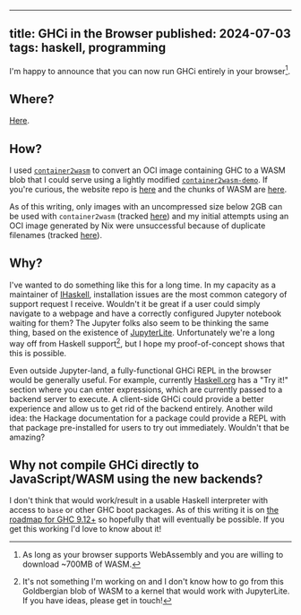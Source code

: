 --------------------------------------------------------------------------------
title: GHCi in the Browser
published: 2024-07-03
tags: haskell, programming
--------------------------------------------------------------------------------

I'm happy to announce that you can now run GHCi entirely in your browser[^1].

## Where?

[Here](https://vaibhavsagar.com/amd64-ghc-wasi-demo).

## How?

I used [`container2wasm`](https://github.com/ktock/container2wasm) to convert
an OCI image containing GHC to a WASM blob that I could serve using a lightly
modified [`container2wasm-demo`](https://github.com/ktock/container2wasm-demo).
If you're curious, the website repo is
[here](https://github.com/vaibhavsagar/amd64-ghc-wasi-demo) and the chunks of
WASM are [here](https://github.com/vaibhavsagar/amd64-ghc-wasi-container).

As of this writing, only images with an uncompressed size below 2GB can be used
with `container2wasm` (tracked
[here](https://github.com/ktock/container2wasm/issues/230)) and my initial
attempts using an OCI image generated by Nix were unsuccessful because of
duplicate filenames (tracked
[here](https://github.com/ktock/container2wasm/issues/263)).

## Why?

I've wanted to do something like this for a long time. In my capacity as
a maintainer of [IHaskell](https://github.com/IHaskell/IHaskell), installation
issues are the most common category of support request I receive. Wouldn't it
be great if a user could simply navigate to a webpage and have a correctly
configured Jupyter notebook waiting for them? The Jupyter folks also seem to be
thinking the same thing, based on the existence of
[JupyterLite](https://jupyterlite.readthedocs.io/en/stable/). Unfortunately
we're a long way off from Haskell support[^2], but I hope my proof-of-concept
shows that this is possible.

Even outside Jupyter-land, a fully-functional GHCi REPL in the browser would be
generally useful. For example, currently
[Haskell.org](https://www.haskell.org/) has a "Try it!" section where you can
enter expressions, which are currently passed to a backend server to execute.
A client-side GHCi could provide a better experience and allow us to get rid of
the backend entirely. Another wild idea: the Hackage documentation for
a package could provide a REPL with that package pre-installed for users to try
out immediately. Wouldn't that be amazing?

## Why not compile GHCi directly to JavaScript/WASM using the new backends?

I don't think that would work/result in a usable Haskell interpreter with
access to `base` or other GHC boot packages. As of this writing it is on [the
roadmap for GHC
9.12+](https://gitlab.haskell.org/ghc/ghc/-/wikis/javascript-backend?version_id=bff087ec5b0231e12b3a8d902522f3d41aed530b)
so hopefully that will eventually be possible. If you get this working I'd love
to know about it!


[^1]: As long as your browser supports WebAssembly and you are willing to
download ~700MB of WASM.

[^2]: It's not something I'm working on and I don't know how to go from this
Goldbergian blob of WASM to a kernel that would work with JupyterLite. If you
have ideas, please get in touch!

